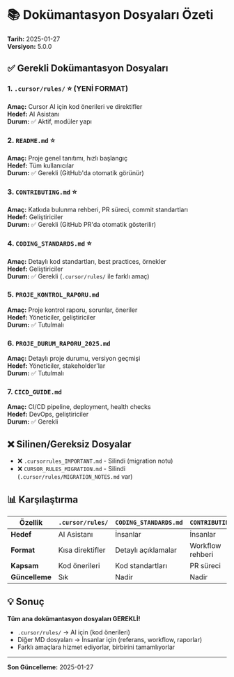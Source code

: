 # 📚 Dokümantasyon Dosyaları Özeti

**Tarih:** 2025-01-27  
**Versiyon:** 5.0.0

## ✅ Gerekli Dokümantasyon Dosyaları

### 1. `.cursor/rules/` ⭐ (YENİ FORMAT)
**Amaç:** Cursor AI için kod önerileri ve direktifler  
**Hedef:** AI Asistanı  
**Durum:** ✅ Aktif, modüler yapı

### 2. `README.md` ⭐
**Amaç:** Proje genel tanıtımı, hızlı başlangıç  
**Hedef:** Tüm kullanıcılar  
**Durum:** ✅ Gerekli (GitHub'da otomatik görünür)

### 3. `CONTRIBUTING.md` ⭐
**Amaç:** Katkıda bulunma rehberi, PR süreci, commit standartları  
**Hedef:** Geliştiriciler  
**Durum:** ✅ Gerekli (GitHub PR'da otomatik gösterilir)

### 4. `CODING_STANDARDS.md` ⭐
**Amaç:** Detaylı kod standartları, best practices, örnekler  
**Hedef:** Geliştiriciler  
**Durum:** ✅ Gerekli (`.cursor/rules/` ile farklı amaç)

### 5. `PROJE_KONTROL_RAPORU.md`
**Amaç:** Proje kontrol raporu, sorunlar, öneriler  
**Hedef:** Yöneticiler, geliştiriciler  
**Durum:** ✅ Tutulmalı

### 6. `PROJE_DURUM_RAPORU_2025.md`
**Amaç:** Detaylı proje durumu, versiyon geçmişi  
**Hedef:** Yöneticiler, stakeholder'lar  
**Durum:** ✅ Tutulmalı

### 7. `CICD_GUIDE.md`
**Amaç:** CI/CD pipeline, deployment, health checks  
**Hedef:** DevOps, geliştiriciler  
**Durum:** ✅ Gerekli

## ❌ Silinen/Gereksiz Dosyalar

- ❌ `.cursorrules_IMPORTANT.md` - Silindi (migration notu)
- ❌ `CURSOR_RULES_MIGRATION.md` - Silindi (`.cursor/rules/MIGRATION_NOTES.md` var)

## 📊 Karşılaştırma

| Özellik | `.cursor/rules/` | `CODING_STANDARDS.md` | `CONTRIBUTING.md` |
|---------|------------------|----------------------|-------------------|
| **Hedef** | AI Asistanı | İnsanlar | İnsanlar |
| **Format** | Kısa direktifler | Detaylı açıklamalar | Workflow rehberi |
| **Kapsam** | Kod önerileri | Kod standartları | PR süreci |
| **Güncelleme** | Sık | Nadir | Nadir |

## 💡 Sonuç

**Tüm ana dokümantasyon dosyaları GEREKLİ!**

- `.cursor/rules/` → AI için (kod önerileri)
- Diğer MD dosyaları → İnsanlar için (referans, workflow, raporlar)
- Farklı amaçlara hizmet ediyorlar, birbirini tamamlıyorlar

---

**Son Güncelleme:** 2025-01-27

